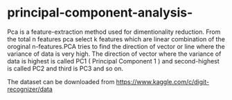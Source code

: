 # principal-component-analysis-
Pca is a feature-extraction method used for dimentionality reduction. From the total n features pca select k features which are linear combination of the oroginal n-features.PCA tries to find the direction of vector or line where the variance of data is very high. The direction of vector where the variance of data is highest is called PC1 ( Principal Component 1 ) and second-highest is called PC2 and third is PC3 and so on.

The dataset can be downloaded from https://www.kaggle.com/c/digit-recognizer/data
